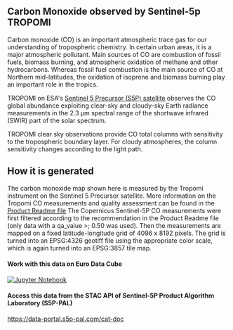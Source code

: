 ## Carbon Monoxide observed by Sentinel-5p TROPOMI

Carbon monoxide (CO) is an important atmospheric trace gas for our understanding of tropospheric chemistry. In certain urban areas, it is a major atmospheric pollutant. Main sources of CO are combustion of fossil fuels, biomass burning, and atmospheric oxidation of methane and other hydrocarbons. Whereas fossil fuel combustion is the main source of CO at Northern mid-latitudes, the oxidation of isoprene and biomass burning play an important role in the tropics. 

TROPOMI on ESA's [Sentinel 5 Precursor (S5P) satellite](https://sentinel.esa.int/web/sentinel/missions/sentinel-5p) observes the CO global abundance exploiting clear-sky and cloudy-sky Earth radiance measurements in the 2.3 µm spectral range of the shortwave infrared (SWIR) part of the solar spectrum. 

TROPOMI clear sky observations provide CO total columns with sensitivity to the tropospheric boundary layer. For cloudy atmospheres, the column sensitivity changes according to the light path.

## How it is generated
The carbon monoxide map shown here is measured by the Tropomi instrument on the Sentinel 5 Precursor satellite. More information on the Tropomi CO measurements and quality assessment can be found in the [Product Readme file](https://sentinels.copernicus.eu/documents/247904/3541451/Sentinel-5P-Carbon-Monoxide-Level-2-Product-Readme-File)
The Copernicus Sentinel-5P CO measurements were first filtered according to the recommendation in the Product Readme file (only data with a qa_value >; 0.50 was used). Then the measurements are mapped on a fixed latitude-longitude grid of 4096 x 8192 pixels. The grid is turned into an EPSG:4326 geotiff file using the appropriate color scale, which is again turned into an EPSG:3857 tile map.


#### Work with this data on Euro Data Cube 

[![Jupyter Notebook](https://img.shields.io/badge/jupyter-%23FA0F00.svg?style=for-the-badge&logo=jupyter&logoColor=white)](https://eurodatacube.com/notebooks/contributions/IGARSS2022/IGARSS-22_Australian_Bushfires.ipynb)

#### Access this data from the STAC API of Sentinel-5P Product Algorithm Laboratory (S5P-PAL) 

https://data-portal.s5p-pal.com/cat-doc

